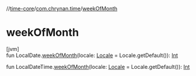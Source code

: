 //[time-core](../../index.md)/[com.chrynan.time](index.md)/[weekOfMonth](week-of-month.md)

# weekOfMonth

[jvm]\
fun LocalDate.[weekOfMonth](week-of-month.md)(locale: [Locale](https://developer.android.com/reference/kotlin/java/util/Locale.html) = Locale.getDefault()): [Int](https://kotlinlang.org/api/latest/jvm/stdlib/kotlin/-int/index.html)

fun LocalDateTime.[weekOfMonth](week-of-month.md)(locale: [Locale](https://developer.android.com/reference/kotlin/java/util/Locale.html) = Locale.getDefault()): [Int](https://kotlinlang.org/api/latest/jvm/stdlib/kotlin/-int/index.html)
